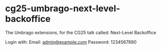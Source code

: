 # cg25-umbrago-next-level-backoffice
The Umbrago extensions, for the CG25 talk called: Next-Level Backoffice

Login with:
Email: admin@example.com
Password: 1234567890